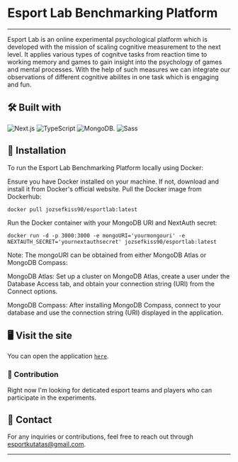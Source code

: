 # Esport Lab Benchmarking Platform
---

Esport Lab is an online experimental psychological platform which is developed with the mission of scaling cognitive measurement to the next level. It applies various types of cognitve tasks from reaction time to working memory and games to gain insight into the psychology of games and mental processes. With the help of such measures we can integrate our observations of different cognitive abilites in one task which is engaging and fun.  


## 🛠️ Built with

![Next.js](https://img.shields.io/badge/next.js-000000?style=for-the-badge&logo=nextdotjs&logoColor=white)
![TypeScript](https://img.shields.io/badge/TypeScript-007ACC?style=for-the-badge&logo=typescript&logoColor=white)
![MongoDB](https://img.shields.io/badge/MongoDB-4EA94B?style=for-the-badge&logo=mongodb&logoColor=white).
![Sass](https://img.shields.io/badge/Sass-CC6699?style=for-the-badge&logo=sass&logoColor=white)

## 🚀 Installation
To run the Esport Lab Benchmarking Platform locally using Docker:

Ensure you have Docker installed on your machine. If not, download and install it from Docker's official website.
Pull the Docker image from Dockerhub:
    
```
docker pull jozsefkiss90/esportlab:latest
```

Run the Docker container with your MongoDB URI and NextAuth secret:

``` 
docker run -d -p 3000:3000 -e mongoURI='yourmongouri' -e NEXTAUTH_SECRET='yournextauthsecret' jozsefkiss90/esportlab:latest
```

Note: The mongoURI can be obtained from either MongoDB Atlas or MongoDB Compass:

MongoDB Atlas: Set up a cluster on MongoDB Atlas, create a user under the Database Access tab, and obtain your connection string (URI) from the Connect options.

MongoDB Compass: After installing MongoDB Compass, connect to your database and use the connection string (URI) displayed in the application.

## 🖥️ Visit the site

You can open the application [`here`](https://platform-app.herokuapp.com).
   
### 👥 Contribution

Right now I'm looking for deticated esport teams and players who can participate in the experiments.

## 📧 Contact

For any inquiries or contributions, feel free to reach out through esportkutatas@gmail.com.

---
